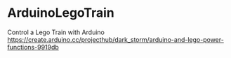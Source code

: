 # ArduinoLegoTrain
Control a Lego Train with Arduino
https://create.arduino.cc/projecthub/dark_storm/arduino-and-lego-power-functions-9919db
